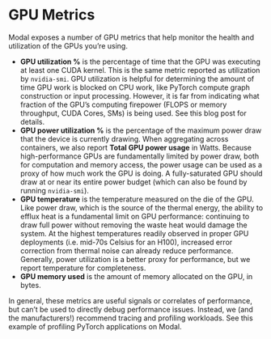 # GPU Metrics

Modal exposes a number of GPU metrics that help monitor the health and
utilization of the GPUs you’re using.

  * **GPU utilization %** is the percentage of time that the GPU was executing at least one CUDA kernel. This is the same metric reported as utilization by `nvidia-smi`. GPU utilization is helpful for determining the amount of time GPU work is blocked on CPU work, like PyTorch compute graph construction or input processing. However, it is far from indicating what fraction of the GPU’s computing firepower (FLOPS or memory throughput, CUDA Cores, SMs) is being used. See this blog post for details.
  * **GPU power utilization %** is the percentage of the maximum power draw that the device is currently drawing. When aggregating across containers, we also report **Total GPU power usage** in Watts. Because high-performance GPUs are fundamentally limited by power draw, both for computation and memory access, the power usage can be used as a proxy of how much work the GPU is doing. A fully-saturated GPU should draw at or near its entire power budget (which can also be found by running `nvidia-smi`).
  * **GPU temperature** is the temperature measured on the die of the GPU. Like power draw, which is the source of the thermal energy, the ability to efflux heat is a fundamental limit on GPU performance: continuing to draw full power without removing the waste heat would damage the system. At the highest temperatures readily observed in proper GPU deployments (i.e. mid-70s Celsius for an H100), increased error correction from thermal noise can already reduce performance. Generally, power utilization is a better proxy for performance, but we report temperature for completeness.
  * **GPU memory used** is the amount of memory allocated on the GPU, in bytes.

In general, these metrics are useful signals or correlates of performance, but
can’t be used to directly debug performance issues. Instead, we (and the
manufacturers!) recommend tracing and profiling workloads. See this example of
profiling PyTorch applications on Modal.

